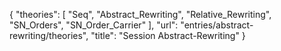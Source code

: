 {
    "theories": [
        "Seq",
        "Abstract_Rewriting",
        "Relative_Rewriting",
        "SN_Orders",
        "SN_Order_Carrier"
    ],
    "url": "entries/abstract-rewriting/theories",
    "title": "Session Abstract-Rewriting"
}
